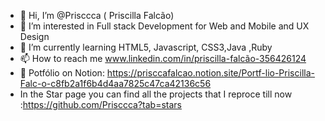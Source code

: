 - 👋 Hi, I’m @Prisccca ( Priscilla Falcão)
- 👀 I’m interested in Full stack Development for Web and Mobile and UX Design
- 🌱 I’m currently learning HTML5, Javascript, CSS3,Java ,Ruby
- 📫 How to reach me www.linkedin.com/in/priscilla-falcão-356426124
- 📓 Potfólio on Notion: https://prisccafalcao.notion.site/Portf-lio-Priscilla-Falc-o-c8fb2a1f6b4d4aa7825c47ca42136c56
-  In the Star page you can find all the projects that I reproce till now :https://github.com/Prisccca?tab=stars


<!---
Prisccca/Prisccca is a ✨ special ✨ repository because its `README.md` (this file) appears on your GitHub profile.
You can click the Preview link to take a look at your changes.
--->
